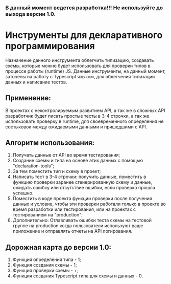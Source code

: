 ### В данный момент ведется разработка!!! Не используйте до выхода версии 1.0.

# Инструменты для декларативного программирования
Назначение данного инструмента облегчить типизацию, создавать схемы, которые можно будет использовать для проверки типов в процессе работы (runtime) JS. Данные инструменты, на данный момент, заточены на работу с Typescript языком, для облегчения типизации данных и написание тестов. 

## Применение: 
В проектах с неконтролируемым развитием API, а так же в сложных API разработчик будет писать простые тесты в 3-4 строчки, а так же использовать проверку в runtime, для своевременного определения не состыковок между ожидаемыми данными и пришедшими с API. 

## Алгоритм использования:

1) Получать данные от API во время тестирования;
2) Создание схемы и типа на основе этих данных с помощью "declaration-tools";
3) За тем поместить тип и схему в проект;
4) Написать тест в 3-4 строчки: получить данные, поместить в функцию проверки заранее сгенерированную схему и данные, ожидать ошибку или отсутствие ошибки, если проверка прошла успешно.
5) Поместить в коде проекта функции проверки после получения данных и условие, чтобы эти проверки работали только в проекте во время разработки или тестирования, или на проектах с тестированием на "production";
6) Дополнительно: Отлавливать ошибки теста схемы на тестовой группе на production когда пользователи используют ваше приложение и отправлять отчеты на API логирования. 

## Дорожная карта до версии 1.0:

1) Функция определения типа - 1;
2) Функция создания схемы - 1;
3) Функция проверки схемы - +;
4) Функция создания Typescript типа для схемы и данных - 0.
